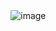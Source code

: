 

  ㅤㅤㅤㅤㅤㅤㅤㅤㅤㅤㅤㅤㅤㅤㅤㅤㅤㅤㅤㅤㅤㅤㅤ![image](https://github.com/Blightpb/Blightpb/assets/159180376/7e18b459-37b9-44a3-8638-e7e67114d441)




